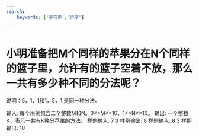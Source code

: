 ```yaml
---
search:
    keywords: ['字符串','排序']

---
```


# 小明准备把M个同样的苹果分在N个同样的篮子里，允许有的篮子空着不放，那么一共有多少种不同的分法呢？
说明：5，1，1和1，5，1 是同一种分法。

输入:	每个用例包含二个整数M和N。0<=M<=10，1<=N<=10。
输出:	一个整数K，表示一共有K种分苹果的方法。
样例输入:	7 3
样例输出:	8
样例输入:	8 3
样例输出:	10